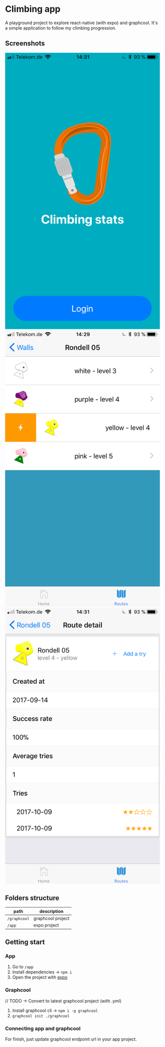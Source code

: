 # Climbing app

A playground project to explore react-native (with expo) and graphcool. It's a simple application to follow my climbing progression.

## Screenshots

![home](/assets/home.png)
![routes](/assets/routes.png)
![route detail](/assets/route-detail.png)

## Folders structure

| path         | description       |
|--------------|-------------------|
| `/graphcool` | graphcool project |
| `/app`       | expo project      |

## Getting start

### App

1. Go to `/app`
1. Install dependencies -> `npm i`
1. Open the project with [expo](https://expo.io/)

### Graphcool

// TODO -> Convert to latest graphcool project (with .yml)

1. Install graphcool cli -> `npm i -g graphcool`
1. `graphcool init ./graphcool`

### Connecting app and graphcool

For finish, just update graphcool endpoint url in your app project.
